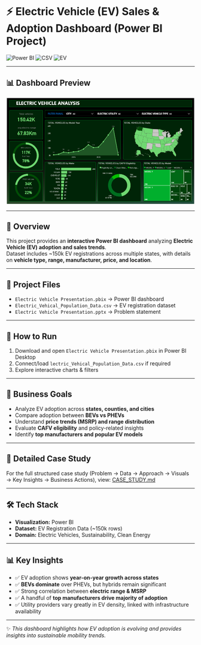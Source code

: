 # ⚡ Electric Vehicle (EV) Sales & Adoption Dashboard (Power BI Project)

![Power BI](https://img.shields.io/badge/Visualization-PowerBI-yellow)
![CSV](https://img.shields.io/badge/Data-CSV-orange)
![EV](https://img.shields.io/badge/Domain-Electric_Vehicles-green)

---

## 📊 Dashboard Preview
![EV Dashboard Screenshot](image/Dashboard-preview.png)

---

## 📌 Overview
This project provides an **interactive Power BI dashboard** analyzing **Electric Vehicle (EV) adoption and sales trends**.  
Dataset includes ~150k EV registrations across multiple states, with details on **vehicle type, range, manufacturer, price, and location**.

---

## 📂 Project Files
- `Electric Vehicle Presentation.pbix` → Power BI dashboard  
- `Electric_Vehical_Population_Data.csv` → EV registration dataset  
- `Electric Vehicle Presentation.pptx` → Problem statement

---

## 🚀 How to Run
1. Download and open `Electric Vehicle Presentation.pbix` in Power BI Desktop  
2. Connect/load `lectric_Vehical_Population_Data.csv` if required  
3. Explore interactive charts & filters  

---

## 🎯 Business Goals
- Analyze EV adoption across **states, counties, and cities**  
- Compare adoption between **BEVs vs PHEVs**  
- Understand **price trends (MSRP) and range distribution**  
- Evaluate **CAFV eligibility** and policy-related insights  
- Identify **top manufacturers and popular EV models**  

---

## 📄 Detailed Case Study
For the full structured case study (Problem → Data → Approach → Visuals → Key Insights → Business Actions), view: [CASE_STUDY.md](CASE_STUDY.md)

---

## 🛠️ Tech Stack
- **Visualization:** Power BI  
- **Dataset:** EV Registration Data (~150k rows)  
- **Domain:** Electric Vehicles, Sustainability, Clean Energy  

---

## 📊 Key Insights
- ✅ EV adoption shows **year-on-year growth across states**  
- ✅ **BEVs dominate** over PHEVs, but hybrids remain significant  
- ✅ Strong correlation between **electric range & MSRP**  
- ✅ A handful of **top manufacturers drive majority of adoption**  
- ✅ Utility providers vary greatly in EV density, linked with infrastructure availability  

---

✨ *This dashboard highlights how EV adoption is evolving and provides insights into sustainable mobility trends.*
